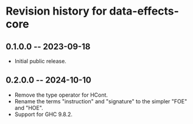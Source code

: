 # Revision history for data-effects-core

## 0.1.0.0 -- 2023-09-18

* Initial public release.

## 0.2.0.0 -- 2024-10-10

* Remove the type operator for HCont.
* Rename the terms "instruction" and "signature" to the simpler "FOE" and "HOE".
* Support for GHC 9.8.2.
